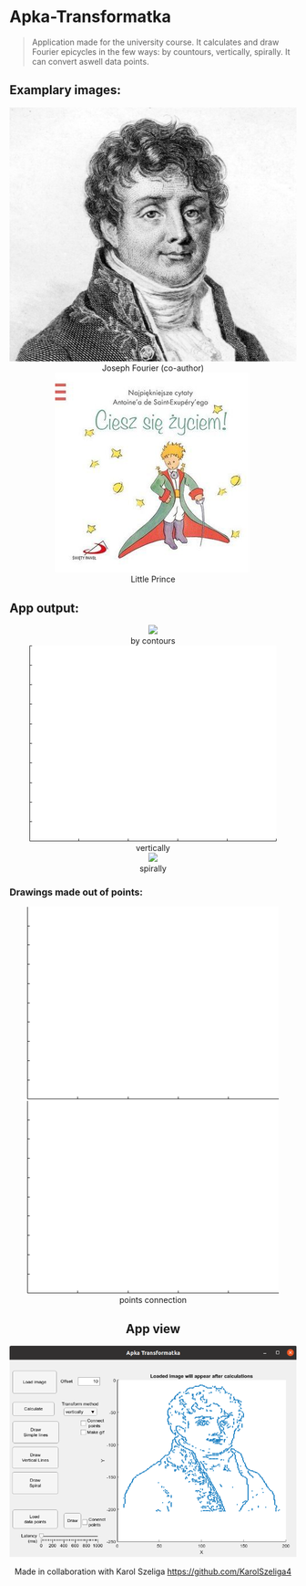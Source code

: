 # Apka-Transformatka
> Application made for the university course. 
> It calculates and draw Fourier epicycles in the few ways: by countours, vertically, spirally. It can convert aswell data points. 

## Examplary images:
<div align="center">
<img src="https://github.com/mateuszGorczany/Apka-Transformatka/blob/main/Obrazki/JosephFourier.png">
  <div style="text-align=center font-style: italic">Joseph Fourier (co-author)</div>
</div>                                                                                                               

<div align="center">
<img src="https://github.com/mateuszGorczany/Apka-Transformatka/blob/main/Obrazki/ksiaze.jpg">
  <div style="text-align=center font-style: italic">Little Prince</div>
</div>
<h2>App output:</h2>

<div align="center">
  <img src="https://github.com/mateuszGorczany/Apka-Transformatka/blob/main/examples/fourier_contours.gif">
    <div style="text-align=center font-style: italic">by contours</div>
</div>
<div align="center">                                                                                                             
<img src="https://github.com/mateuszGorczany/Apka-Transformatka/blob/main/examples/little_prince_horizontally.gif">
  <div style="text-align=center font-style: italic">vertically</div>
</div>
<div align="center">
  <img src="https://github.com/mateuszGorczany/Apka-Transformatka/blob/main/examples/fourier_spirally.gif">
  <div style="text-align=center font-style: italic">spirally</div>
</div>
<h3>Drawings made out of points:</h3>
<div align="center">
  <img src="https://github.com/mateuszGorczany/Apka-Transformatka/blob/main/examples/poland.gif">
<!--   <div style="text-align=center font-style: italic">D</div> -->
</div>
<div align="center">
<img src="https://github.com/mateuszGorczany/Apka-Transformatka/blob/main/examples/world_connected.gif">
  <div style="text-align=center font-style: italic">points connection</divn>
</div>

<h2> App view </h2>

<div align="center">
<img src="https://github.com/mateuszGorczany/Apka-Transformatka/blob/main/examples/app_view.png">
<!--   <div style="text-align=center font-style: italic">Optional title</div> -->
</div>

Made in collaboration with Karol Szeliga https://github.com/KarolSzeliga4
